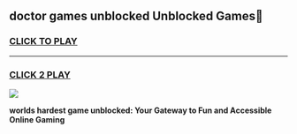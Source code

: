 
## doctor games unblocked Unblocked Games👋
<h3>
<a href="https://premium.freeplayer.one?title=doctor_games_unblocked&ref=16F">CLICK TO PLAY</a></h3>
<hr>

<h3>
<a href="https://premium.freeplayer.one?title=doctor_games_unblocked&ref=16F">CLICK 2 PLAY</a>
  
</h3>

<a href="https://premium.freeplayer.one?title=doctor_games_unblocked&ref=16F/"><img src="https://clearcache.store/games.png"></a>


**worlds hardest game unblocked: Your Gateway to Fun and Accessible Online Gaming**
